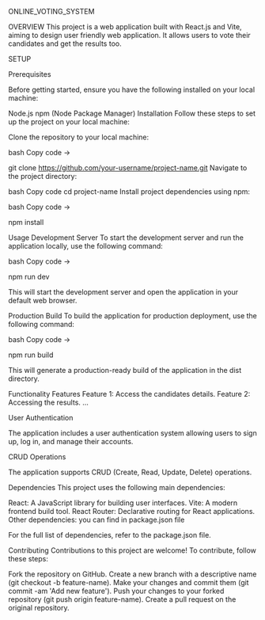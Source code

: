 ONLINE_VOTING_SYSTEM

OVERVIEW
  This project is a web application built with React.js and Vite, aiming to design user friendly web application. It allows users to vote their candidates and get the results too.

SETUP

Prerequisites

Before getting started, ensure you have the following installed on your local machine:

Node.js
  npm (Node Package Manager)
Installation
Follow these steps to set up the project on your local machine:

Clone the repository to your local machine:

bash
Copy code ->

git clone https://github.com/your-username/project-name.git
Navigate to the project directory:


bash
Copy code
cd project-name
Install project dependencies using npm:

bash
Copy code ->

npm install

Usage
Development Server
To start the development server and run the application locally, use the following command:

bash
Copy code ->

npm run dev

This will start the development server and open the application in your default web browser.

Production Build
To build the application for production deployment, use the following command:

bash
Copy code ->

npm run build

This will generate a production-ready build of the application in the dist directory.

Functionality
Features
Feature 1: Access the candidates details.
Feature 2: Accessing the results.
...

User Authentication

The application includes a user authentication system allowing users to sign up, log in, and manage their accounts.

CRUD Operations

The application supports CRUD (Create, Read, Update, Delete) operations.

Dependencies
This project uses the following main dependencies:

React: A JavaScript library for building user interfaces.
Vite: A modern frontend build tool.
React Router: Declarative routing for React applications.
Other dependencies: you can find in package.json file

For the full list of dependencies, refer to the package.json file.

Contributing
Contributions to this project are welcome! To contribute, follow these steps:

Fork the repository on GitHub.
Create a new branch with a descriptive name (git checkout -b feature-name).
Make your changes and commit them (git commit -am 'Add new feature').
Push your changes to your forked repository (git push origin feature-name).
Create a pull request on the original repository.
